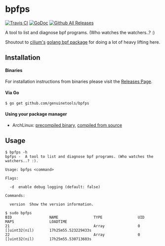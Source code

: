 # bpfps

[![Travis CI](https://img.shields.io/travis/genuinetools/bpfps.svg?style=for-the-badge)](https://travis-ci.org/genuinetools/bpfps)
[![GoDoc](https://img.shields.io/badge/godoc-reference-5272B4.svg?style=for-the-badge)](https://godoc.org/github.com/genuinetools/bpfps)
[![Github All Releases](https://img.shields.io/github/downloads/genuinetools/bpfps/total.svg?style=for-the-badge)](https://github.com/genuinetools/bpfps/releases)

A tool to list and diagnose bpf programs. (Who watches the watchers..? :)

Shoutout to [cilium's](https://github.com/cilium/cilium) 
[golang bpf package](https://godoc.org/github.com/cilium/cilium/pkg/bpf) for doing a lot of heavy lifting here.

<!-- toc -->

<!-- tocstop -->

## Installation

#### Binaries

For installation instructions from binaries please visit the [Releases Page](https://github.com/genuinetools/bpfps/releases).

#### Via Go

```console
$ go get github.com/genuinetools/bpfps
```

#### Using your package manager

- ArchLinux: [precompiled binary](https://aur.archlinux.org/packages/bpfps-bin), [compiled from source](https://aur.archlinux.org/packages/bpfps-git)

## Usage

```console
$ bpfps -h
bpfps -  A tool to list and diagnose bpf programs. (Who watches the watchers..? :).

Usage: bpfps <command>

Flags:

  -d  enable debug logging (default: false)

Commands:

  version  Show the version information.
```

```console
$ sudo bpfps                                                                                                             
BID                 NAME                TYPE                UID                 MAPS                LOADTIME
21                                      Array               0                   []uint32(nil)       17h25m55.523229433s
22                                      Array               0                   []uint32(nil)       17h25m55.530713603s
```

